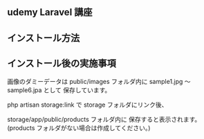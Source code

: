 ## udemy Laravel 講座

## インストール方法

## インストール後の実施事項

画像のダミーデータは
public/images フォルダ内に
sample1.jpg 〜 sample6.jpa として
保存しています。

php artisan storage:link で
storage フォルダにリンク後、

storage/app/public/products フォルダ内に
保存すると表示されます。
(products フォルダがない場合は作成してください。)
